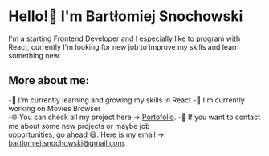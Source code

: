 # Hello!👋 I'm Bartłomiej Snochowski

I'm a starting Frontend Developer and I especially like to program with React, currently I'm looking for new job to improve my skills and learn something new.

## More about me:
-📖 I'm currently learning and growing my skills in React 
-🌱 I'm currently working on Movies Browser   
-🌐 You can check all my project here -> [Portofolio](https://github.com/xxFino?tab=repositories).
-📧 If you want to contact me about some new projects or maybe job <br/> opportunities, go ahead 😃. Here is my email -> bartlomiej.snochowski@gmail.com.
